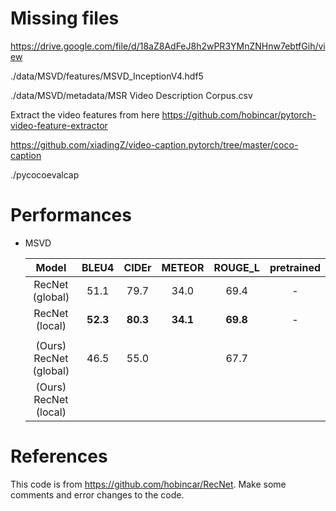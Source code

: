 # Missing files
https://drive.google.com/file/d/18aZ8AdFeJ8h2wPR3YMnZNHnw7ebtfGih/view

./data/MSVD/features/MSVD_InceptionV4.hdf5

./data/MSVD/metadata/MSR Video Description Corpus.csv

Extract the video features from here
https://github.com/hobincar/pytorch-video-feature-extractor

https://github.com/xiadingZ/video-caption.pytorch/tree/master/coco-caption

./pycocoevalcap

# Performances

* MSVD

  | Model | BLEU4 | CIDEr | METEOR | ROUGE_L | pretrained |
  | :---: | :---: | :---: | :---: | :---: | :---: |
  | RecNet (global) | 51.1 | 79.7 | 34.0 | 69.4 | - |
  | RecNet (local) | **52.3** | **80.3** | **34.1** | **69.8** | - |
  |  |  |  |  |  |  |
  | (Ours) RecNet (global) |46.5 |	55.0 | |67.7 |	|
  | (Ours) RecNet (local) |   |  |	 |	  | |



# References
This code is from https://github.com/hobincar/RecNet.
Make some comments and error changes to the code.
